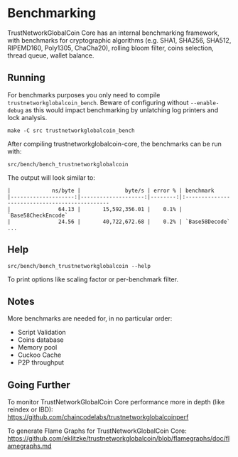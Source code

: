 Benchmarking
============

TrustNetworkGlobalCoin Core has an internal benchmarking framework, with benchmarks
for cryptographic algorithms (e.g. SHA1, SHA256, SHA512, RIPEMD160, Poly1305, ChaCha20), rolling bloom filter, coins selection,
thread queue, wallet balance.

Running
---------------------

For benchmarks purposes you only need to compile `trustnetworkglobalcoin_bench`. Beware of configuring without `--enable-debug` as this would impact
benchmarking by unlatching log printers and lock analysis.

    make -C src trustnetworkglobalcoin_bench

After compiling trustnetworkglobalcoin-core, the benchmarks can be run with:

    src/bench/bench_trustnetworkglobalcoin

The output will look similar to:
```
|             ns/byte |              byte/s | error % | benchmark
|--------------------:|--------------------:|--------:|:----------------------------------------------
|               64.13 |       15,592,356.01 |    0.1% | `Base58CheckEncode`
|               24.56 |       40,722,672.68 |    0.2% | `Base58Decode`
...
```

Help
---------------------

    src/bench/bench_trustnetworkglobalcoin --help

To print options like scaling factor or per-benchmark filter.

Notes
---------------------
More benchmarks are needed for, in no particular order:
- Script Validation
- Coins database
- Memory pool
- Cuckoo Cache
- P2P throughput

Going Further
--------------------

To monitor TrustNetworkGlobalCoin Core performance more in depth (like reindex or IBD): https://github.com/chaincodelabs/trustnetworkglobalcoinperf

To generate Flame Graphs for TrustNetworkGlobalCoin Core: https://github.com/eklitzke/trustnetworkglobalcoin/blob/flamegraphs/doc/flamegraphs.md
